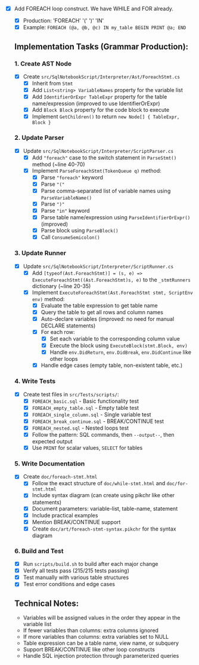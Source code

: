 - [x] Add FOREACH loop construct. We have WHILE and FOR already.
    - [x] Production: 'FOREACH' '(' <variables-list> ')' 'IN' <table-name> <block>
    - [x] Example: `FOREACH (@a, @b, @c) IN my_table BEGIN PRINT @a; END`
    
    ## Implementation Tasks (Grammar Production):
    
    ### 1. Create AST Node
    - [x] Create `src/SqlNotebookScript/Interpreter/Ast/ForeachStmt.cs`
        - [x] Inherit from `Stmt` 
        - [x] Add `List<string> VariableNames` property for the variable list
        - [x] Add `IdentifierOrExpr TableExpr` property for the table name/expression (improved to use IdentifierOrExpr)
        - [x] Add `Block Block` property for the code block to execute
        - [x] Implement `GetChildren()` to return `new Node[] { TableExpr, Block }`

    ### 2. Update Parser
    - [x] Update `src/SqlNotebookScript/Interpreter/ScriptParser.cs`
        - [x] Add `"foreach"` case to the switch statement in `ParseStmt()` method (~line 40-70)
        - [x] Implement `ParseForeachStmt(TokenQueue q)` method:
            - [x] Parse `"foreach"` keyword
            - [x] Parse `"("` 
            - [x] Parse comma-separated list of variable names using `ParseVariableName()`
            - [x] Parse `")"` 
            - [x] Parse `"in"` keyword
            - [x] Parse table name/expression using `ParseIdentifierOrExpr()` (improved)
            - [x] Parse block using `ParseBlock()`
            - [x] Call `ConsumeSemicolon()`

    ### 3. Update Runner
    - [x] Update `src/SqlNotebookScript/Interpreter/ScriptRunner.cs`
        - [x] Add `[typeof(Ast.ForeachStmt)] = (s, e) => ExecuteForeachStmt((Ast.ForeachStmt)s, e)` to the `_stmtRunners` dictionary (~line 20-35)
        - [x] Implement `ExecuteForeachStmt(Ast.ForeachStmt stmt, ScriptEnv env)` method:
            - [x] Evaluate the table expression to get table name
            - [x] Query the table to get all rows and column names
            - [x] Auto-declare variables (improved: no need for manual DECLARE statements)
            - [x] For each row:
                - [x] Set each variable to the corresponding column value 
                - [x] Execute the block using `ExecuteBlock(stmt.Block, env)`
                - [x] Handle `env.DidReturn`, `env.DidBreak`, `env.DidContinue` like other loops
            - [x] Handle edge cases (empty table, non-existent table, etc.)

    ### 4. Write Tests
    - [x] Create test files in `src/Tests/scripts/`:
        - [x] `FOREACH_basic.sql` - Basic functionality test
        - [x] `FOREACH_empty_table.sql` - Empty table test  
        - [x] `FOREACH_single_column.sql` - Single variable test
        - [x] `FOREACH_break_continue.sql` - BREAK/CONTINUE test
        - [x] `FOREACH_nested.sql` - Nested loops test
        - [x] Follow the pattern: SQL commands, then `--output--`, then expected output
        - [x] Use `PRINT` for scalar values, `SELECT` for tables

    ### 5. Write Documentation  
    - [x] Create `doc/foreach-stmt.html`
        - [x] Follow the exact structure of `doc/while-stmt.html` and `doc/for-stmt.html`
        - [x] Include syntax diagram (can create using pikchr like other statements)
        - [x] Document parameters: variable-list, table-name, statement
        - [x] Include practical examples
        - [x] Mention BREAK/CONTINUE support
        - [x] Create `doc/art/foreach-stmt-syntax.pikchr` for the syntax diagram

    ### 6. Build and Test
    - [x] Run `scripts/build.sh` to build after each major change
    - [x] Verify all tests pass (215/215 tests passing)
    - [x] Test manually with various table structures
    - [x] Test error conditions and edge cases

    ## Technical Notes:
    - Variables will be assigned values in the order they appear in the variable list
    - If fewer variables than columns: extra columns ignored
    - If more variables than columns: extra variables set to NULL
    - Table expression can be a table name, view name, or subquery
    - Support BREAK/CONTINUE like other loop constructs
    - Handle SQL injection protection through parameterized queries
